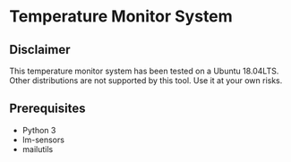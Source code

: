 # Temperature Monitor System

## Disclaimer

This temperature monitor system has been tested on a Ubuntu 18.04LTS. Other 
distributions are not supported by this tool. Use it at your own risks. 

## Prerequisites

* Python 3
* lm-sensors
* mailutils

